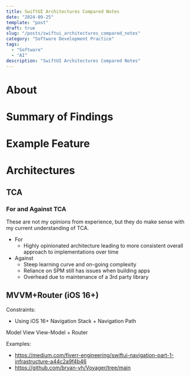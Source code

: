 ```yaml
---
title: SwiftUI Architectures Compared Notes
date: "2024-09-25"
template: "post"
draft: true
slug: "/posts/swiftui_architectures_compared_notes"
category: "Software Development Practice"
tags:
  - "Software"
  - "AI"
description: "SwiftUI Architectures Compared Notes"
---
```


# About

# Summary of Findings

# Example Feature

# Architectures

## TCA

### For and Against TCA

These are not my opinions from experience, but they do make sense with my current understanding of TCA.

* For
  * Highly opinionated architecture leading to more consistent overall approach to implementations over time
* Against
  * Steep learning curve and on-going complexity
  * Reliance on SPM still has issues when building apps
  * Overhead due to maintenance of a 3rd party library

## MVVM+Router (iOS 16+)

Constraints:
* Using iOS 16+ Navigation Stack + Navigation Path

Model View View-Model + Router

Examples:
* https://medium.com/fiverr-engineering/swiftui-navigation-part-1-infrastructure-a44c2a9f4b46
* https://github.com/bryan-vh/Voyager/tree/main
